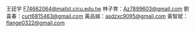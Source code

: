 王廷宇 F74662064@mailst.cjcu.edu.tw
林子育：Az7899603@gmail.com
劉喜春：curt6815463@gmail.com
黃品誠：asdzxc9095@gmail.com
黃智斌：flange0322@gmail.com

